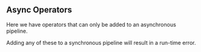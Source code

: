 Async Operators
---------------

Here we have operators that can only be added to an asynchronous pipeline.

Adding any of these to a synchronous pipeline will result in a run-time error.
